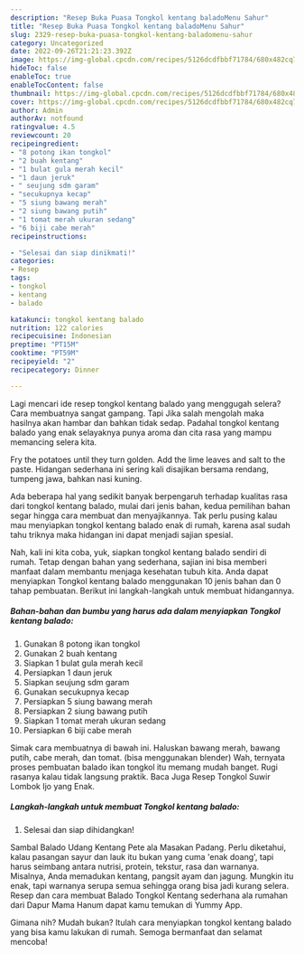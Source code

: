 ```yaml
---
description: "Resep Buka Puasa Tongkol kentang baladoMenu Sahur"
title: "Resep Buka Puasa Tongkol kentang baladoMenu Sahur"
slug: 2329-resep-buka-puasa-tongkol-kentang-baladomenu-sahur
category: Uncategorized
date: 2022-09-26T21:21:23.392Z
image: https://img-global.cpcdn.com/recipes/5126dcdfbbf71784/680x482cq70/tongkol-kentang-balado-foto-resep-utama.jpg
hideToc: false
enableToc: true
enableTocContent: false
thumbnail: https://img-global.cpcdn.com/recipes/5126dcdfbbf71784/680x482cq70/tongkol-kentang-balado-foto-resep-utama.jpg
cover: https://img-global.cpcdn.com/recipes/5126dcdfbbf71784/680x482cq70/tongkol-kentang-balado-foto-resep-utama.jpg
author: Admin
authorAv: notfound
ratingvalue: 4.5
reviewcount: 20
recipeingredient:
- "8 potong ikan tongkol"
- "2 buah kentang"
- "1 bulat gula merah kecil"
- "1 daun jeruk"
- " seujung sdm garam"
- "secukupnya kecap"
- "5 siung bawang merah"
- "2 siung bawang putih"
- "1 tomat merah ukuran sedang"
- "6 biji cabe merah"
recipeinstructions:

- "Selesai dan siap dinikmati!"
categories:
- Resep
tags:
- tongkol
- kentang
- balado

katakunci: tongkol kentang balado 
nutrition: 122 calories
recipecuisine: Indonesian
preptime: "PT15M"
cooktime: "PT59M"
recipeyield: "2"
recipecategory: Dinner

---
```



Lagi mencari ide resep tongkol kentang balado yang menggugah selera? Cara membuatnya sangat gampang. Tapi Jika salah mengolah maka hasilnya akan hambar dan bahkan tidak sedap. Padahal tongkol kentang balado yang enak selayaknya punya aroma dan cita rasa yang mampu memancing selera kita.


Fry the potatoes until they turn golden. Add the lime leaves and salt to the paste. Hidangan sederhana ini sering kali disajikan bersama rendang, tumpeng jawa, bahkan nasi kuning.

Ada beberapa hal yang sedikit banyak berpengaruh terhadap kualitas rasa dari tongkol kentang balado, mulai dari jenis bahan, kedua pemilihan bahan segar hingga cara membuat dan menyajikannya. Tak perlu pusing kalau mau menyiapkan tongkol kentang balado enak di rumah, karena asal sudah tahu triknya maka hidangan ini dapat menjadi sajian spesial.


Nah, kali ini kita coba, yuk, siapkan tongkol kentang balado sendiri di rumah. Tetap dengan bahan yang sederhana, sajian ini bisa memberi manfaat dalam membantu menjaga kesehatan tubuh kita. Anda dapat menyiapkan Tongkol kentang balado menggunakan 10 jenis bahan dan 0 tahap pembuatan. Berikut ini langkah-langkah untuk membuat hidangannya.

<!--inarticleads1-->

##### Bahan-bahan dan bumbu yang harus ada dalam menyiapkan Tongkol kentang balado:

1. Gunakan 8 potong ikan tongkol
1. Gunakan 2 buah kentang
1. Siapkan 1 bulat gula merah kecil
1. Persiapkan 1 daun jeruk
1. Siapkan  seujung sdm garam
1. Gunakan secukupnya kecap
1. Persiapkan 5 siung bawang merah
1. Persiapkan 2 siung bawang putih
1. Siapkan 1 tomat merah ukuran sedang
1. Persiapkan 6 biji cabe merah


Simak cara membuatnya di bawah ini. Haluskan bawang merah, bawang putih, cabe merah, dan tomat. (bisa menggunakan blender) Wah, ternyata proses pembuatan balado ikan tongkol itu memang mudah banget. Rugi rasanya kalau tidak langsung praktik. Baca Juga Resep Tongkol Suwir Lombok Ijo yang Enak. 

<!--inarticleads2-->

##### Langkah-langkah untuk membuat Tongkol kentang balado:


1. Selesai dan siap dihidangkan!

Sambal Balado Udang Kentang Pete ala Masakan Padang. Perlu diketahui, kalau pasangan sayur dan lauk itu bukan yang cuma &#39;enak doang&#39;, tapi harus seimbang antara nutrisi, protein, tekstur, rasa dan warnanya. Misalnya, Anda memadukan kentang, pangsit ayam dan jagung. Mungkin itu enak, tapi warnanya serupa semua sehingga orang bisa jadi kurang selera. Resep dan cara membuat Balado Tongkol Kentang sederhana ala rumahan dari Dapur Mama Hanum dapat kamu temukan di Yummy App. 

Gimana nih? Mudah bukan? Itulah cara menyiapkan tongkol kentang balado yang bisa kamu lakukan di rumah. Semoga bermanfaat dan selamat mencoba!
